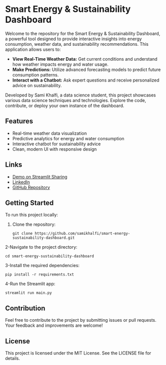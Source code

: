 # Smart Energy & Sustainability Dashboard

Welcome to the repository for the Smart Energy & Sustainability Dashboard, a powerful tool designed to provide interactive insights into energy consumption, weather data, and sustainability recommendations. This application allows users to:

- **View Real-Time Weather Data:** Get current conditions and understand how weather impacts energy and water usage.
- **Make Predictions:** Utilize advanced forecasting models to predict future consumption patterns.
- **Interact with a Chatbot:** Ask expert questions and receive personalized advice on sustainability.

Developed by Sami Khalfi, a data science student, this project showcases various data science techniques and technologies. Explore the code, contribute, or deploy your own instance of the dashboard.

## Features

- Real-time weather data visualization
- Predictive analytics for energy and water consumption
- Interactive chatbot for sustainability advice
- Clean, modern UI with responsive design

## Links

- [Demo on Streamlit Sharing](https://smart-energy-sustainability-dashboard-tziplgtfsdkba84krvrxxt.streamlit.app/)
- [LinkedIn](https://www.linkedin.com/in/sami-khalfi-355098290/)
- [GitHub Repository](https://github.com/samikhalfi/smart-energy-sustainability-dashboard)

## Getting Started

To run this project locally:

1. Clone the repository:
   ```
   git clone https://github.com/samikhalfi/smart-energy-sustainability-dashboard.git
   ```
2-Navigate to the project directory:
   ```
   cd smart-energy-sustainability-dashboard
   ```
3-Install the required dependencies:
   ```
   pip install -r requirements.txt
   ```
4-Run the Streamlit app:
   ```
   streamlit run main.py
   ```
## Contribution

Feel free to contribute to the project by submitting issues or pull requests. Your feedback and improvements are welcome!

## License

This project is licensed under the MIT License. See the LICENSE file for details.

